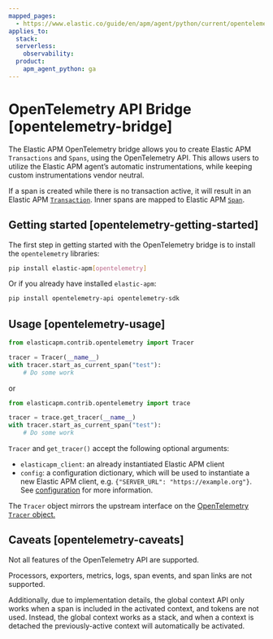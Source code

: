 ```yaml
---
mapped_pages:
  - https://www.elastic.co/guide/en/apm/agent/python/current/opentelemetry-bridge.html
applies_to:
  stack:
  serverless:
    observability:
  product:
    apm_agent_python: ga
---
```


# OpenTelemetry API Bridge [opentelemetry-bridge]

The Elastic APM OpenTelemetry bridge allows you to create Elastic APM `Transactions` and `Spans`, using the OpenTelemetry API. This allows users to utilize the Elastic APM agent’s automatic instrumentations, while keeping custom instrumentations vendor neutral.

If a span is created while there is no transaction active, it will result in an Elastic APM [`Transaction`](docs-content://solutions/observability/apm/transactions.md). Inner spans are mapped to Elastic APM [`Span`](docs-content://solutions/observability/apm/spans.md).


## Getting started [opentelemetry-getting-started]

The first step in getting started with the OpenTelemetry bridge is to install the `opentelemetry` libraries:

```bash
pip install elastic-apm[opentelemetry]
```

Or if you already have installed `elastic-apm`:

```bash
pip install opentelemetry-api opentelemetry-sdk
```


## Usage [opentelemetry-usage]

```python
from elasticapm.contrib.opentelemetry import Tracer

tracer = Tracer(__name__)
with tracer.start_as_current_span("test"):
    # Do some work
```

or

```python
from elasticapm.contrib.opentelemetry import trace

tracer = trace.get_tracer(__name__)
with tracer.start_as_current_span("test"):
    # Do some work
```

`Tracer` and `get_tracer()` accept the following optional arguments:

* `elasticapm_client`: an already instantiated Elastic APM client
* `config`: a configuration dictionary, which will be used to instantiate a new Elastic APM client, e.g. `{"SERVER_URL": "https://example.org"}`. See [configuration](/reference/configuration.md) for more information.

The `Tracer` object mirrors the upstream interface on the [OpenTelemetry `Tracer` object.](https://opentelemetry-python.readthedocs.io/en/latest/api/trace.html#opentelemetry.trace.Tracer)


## Caveats [opentelemetry-caveats]

Not all features of the OpenTelemetry API are supported.

Processors, exporters, metrics, logs, span events, and span links are not supported.

Additionally, due to implementation details, the global context API only works when a span is included in the activated context, and tokens are not used. Instead, the global context works as a stack, and when a context is detached the previously-active context will automatically be activated.

